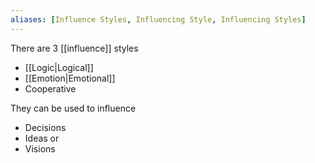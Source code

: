 ```yaml
---
aliases: [Influence Styles, Influencing Style, Influencing Styles]
---
```


There are 3 [[influence]] styles

- [[Logic|Logical]]
- [[Emotion|Emotional]]
- Cooperative

They can be used to influence

- Decisions
- Ideas or
- Visions
